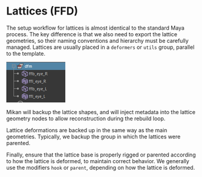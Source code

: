 # Lattices (FFD)

The setup workflow for lattices is almost identical to the standard Maya process. The key difference is that we also need to export the lattice geometries, so their naming conventions and hierarchy must be carefully managed. Lattices are usually placed in a `deformers` or `utils` group, parallel to the template.

![dfm group](./img/dfm_grp.png)

Mikan will backup the lattice shapes, and will inject metadata into the lattice geometry nodes to allow reconstruction during the rebuild loop.

Lattice deformations are backed up in the same way as the main geometries. Typically, we backup the group in which the lattices were parented.

Finally, ensure that the lattice base is properly rigged or parented according to how the lattice is deformed, to maintain correct behavior. We generally use the modifiers `hook` or `parent`, depending on how the lattice is deformed.
